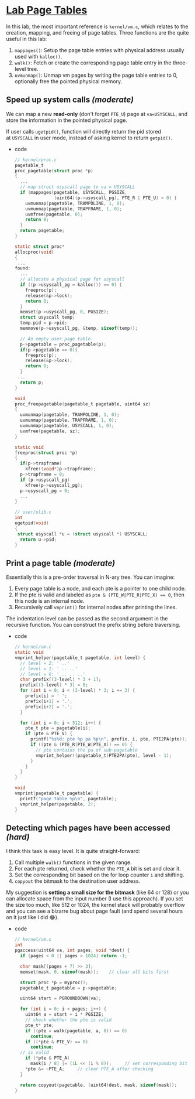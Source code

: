 # [Lab Page Tables](https://pdos.csail.mit.edu/6.828/2021/labs/pgtbl.html)

In this lab, the most important reference is `kernel/vm.c`, which relates to the creation, mapping, and freeing of page tables. Three functions are the quite useful in this lab:

1. `mappages()`: Setup the page table entries with physical address usually used with `kalloc()`.
2. `walk()`: Fetch or create the corresponding page table entry in the three-level tree.
3. `uvmunmap()`: Unmap vm pages by writing the page table entries to 0, optionally free the pointed physical memory.

## Speed up system calls *(moderate)*

We can map a new **read-only** (don't forget `PTE_U`) page at `va=USYSCALL`, and store the information in the pointed physical page.

If user calls `ugetpid()`, function will directly return the pid stored at `USYSCALL` in user mode, instead of asking kernel to return `getpid()`.

- code

    ```c
    // kernel/proc.c
    pagetable_t
    proc_pagetable(struct proc *p)
    {
      ...
      // map struct usyscall page to va = USYSCALL
      if (mappages(pagetable, USYSCALL, PGSIZE, 
                   (uint64)(p->usyscall_pg), PTE_R | PTE_U) < 0) {
        uvmunmap(pagetable, TRAMPOLINE, 1, 0);
        uvmunmap(pagetable, TRAPFRAME, 1, 0);
        uvmfree(pagetable, 0);
        return 0;
      }
      return pagetable;
    }
    
    static struct proc*
    allocproc(void)
    {
     ...
    found:
      ...
      // allocate a physical page for usyscall
      if ((p->usyscall_pg = kalloc()) == 0) {
        freeproc(p);
        release(&p->lock);
        return 0;
      }
      memset(p->usyscall_pg, 0, PGSIZE);
      struct usyscall temp;
      temp.pid = p->pid;
      memmove(p->usyscall_pg, &temp, sizeof(temp));
    
      // An empty user page table.
      p->pagetable = proc_pagetable(p);
      if(p->pagetable == 0){
        freeproc(p);
        release(&p->lock);
        return 0;
      }
     ...
      return p;
    }
    
    void
    proc_freepagetable(pagetable_t pagetable, uint64 sz)
    {
      uvmunmap(pagetable, TRAMPOLINE, 1, 0);
      uvmunmap(pagetable, TRAPFRAME, 1, 0);
      uvmunmap(pagetable, USYSCALL, 1, 0);
      uvmfree(pagetable, sz);
    }
    
    static void
    freeproc(struct proc *p)
    {
      if(p->trapframe)
        kfree((void*)p->trapframe);
      p->trapframe = 0;
      if (p->usyscall_pg)
        kfree(p->usyscall_pg);
      p->usyscall_pg = 0;
      ...
    }
    ```

    ```c
    // user/ulib.c
    int
    ugetpid(void)
    {
     struct usyscall *u = (struct usyscall *) USYSCALL;
      return u->pid;
    }
    ```

## Print a page table *(moderate)*

Essentially this is a pre-order traversal in N-ary tree. You can imagine:

1. Every page table is a node, and each pte is a pointer to one child node.
2. If the pte is valid and labeled as `pte & (PTE_W|PTE_R|PTE_X) == 0`, then this node is an internal node.
3. Recursively call `vmprint()` for internal nodes after printing the lines.

The indentation level can be passed as the second argument in the recursive function. You can construct the prefix string before traversing.

- code

    ```c
    // kernel/vm.c
    static void 
    vmprint_helper(pagetable_t pagetable, int level) {
      // level = 2: ' ..'
      // level = 1: ' .. ..'
      // level = 0: ' .. .. ..'
      char prefix[(3-level) * 3 + 1];
      prefix[(3-level) * 3] = 0;
      for (int i = 0; i < (3-level) * 3; i += 3) {
        prefix[i] = ' ';
        prefix[i+1] = '.';
        prefix[i+2] = '.';
      }
    
      for (int i = 0; i < 512; i++) {
        pte_t pte = pagetable[i];
        if (pte & PTE_V) {
          printf("%s%d: pte %p pa %p\n", prefix, i, pte, PTE2PA(pte));
          if ((pte & (PTE_R|PTE_W|PTE_X)) == 0) {
            // pte contains the pa of sub-pagetable
            vmprint_helper((pagetable_t)PTE2PA(pte), level - 1);
          }
        }
      }
    }
    
    void
    vmprint(pagetable_t pagetable) {
      printf("page table %p\n", pagetable);
      vmprint_helper(pagetable, 2);
    }
    ```

## Detecting which pages have been accessed *(hard)*

I think this task is easy level. It is quite straight-forward:

1. Call multiple `walk()` functions in the given range.
2. For each pte returned, check whether the `PTE_A` bit is set and clear it.
3. Set the corresponding bit based on the for loop counter `i` and shifting.
4. `copyout` the bitmask to the destination user address.

My suggestion is **setting a small size for the bitmask** (like 64 or 128) or you can allocate space from the input number (I use this approach). If you set the size too much, like 512 or 1024, the kernel stack will probably overflow and you can see a bizarre bug about page fault (and spend several hours on it just like I did 😂).

- code

    ```c
    // kernel/vm.c
    int
    pgaccess(uint64 va, int pages, void *dest) {
      if (pages < 0 || pages > 1024) return -1;
    
      char mask[(pages + 7) >> 3];
      memset(mask, 0, sizeof(mask));    // clear all bits first
    
      struct proc *p = myproc();
      pagetable_t pagetable = p->pagetable;
    
      uint64 start = PGROUNDDOWN(va);
    
      for (int i = 0; i < pages; i++) {
        uint64 a = start + i * PGSIZE;
        // check whether the pte is valid
        pte_t* pte;
        if ((pte = walk(pagetable, a, 0)) == 0)
          continue;
        if ((*pte & PTE_V) == 0)
          continue;
      // is valid
        if (*pte & PTE_A)
          mask[i / 8] |= (1L << (i % 8));     // set corresponding bit = 1
        *pte &= ~PTE_A;     // clear PTE_A after checking
      }
    
      return copyout(pagetable, (uint64)dest, mask, sizeof(mask));
    }
    ```
